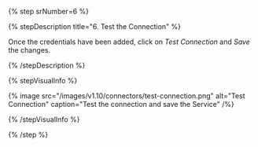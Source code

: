 {% step srNumber=6 %}

{% stepDescription title="6. Test the Connection" %}

Once the credentials have been added, click on _Test Connection_ and _Save_ the changes.

{% /stepDescription %}

{% stepVisualInfo %}

{% image
  src="/images/v1.10/connectors/test-connection.png"
  alt="Test Connection"
  caption="Test the connection and save the Service" /%}

{% /stepVisualInfo %}

{% /step %}
